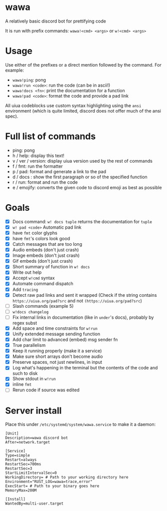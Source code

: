 # wawa
A relatively basic discord bot for prettifying code

It is run with prefix commands: `wawa!<cmd> <args>` or `w!<cmd> <args>`

# Usage
Use either of the prefixes or a direct mention followed by the command. For example:
- `wawa!ping`: pong
- `wawa!run <code>`: run the code (can be in ascii!)
- `wawa!docs <fn>`: print the documentation for a function
- `wawa!pad <code>`: format the code and provide a pad link

All uiua codeblocks use custom syntax highlighting using the `ansi` environment (which is
quite limited, discord does not offer much of the ansi spec).

# Full list of commands
- ping: pong
- h / help: display this text!
- v / ver / version: display uiua version used by the rest of commands
- f / fmt: run the formatter
- p / pad: format and generate a link to the pad
- d / docs <fn>: show the first paragraph or so of the specified function
- r / run: format and run the code
- e / emojify: converts the given code to discord emoji as best as possible


# Goals
- [X] Docs command: `w! docs tuple` returns the documentation for `tuple`
- [X] `w! pad <code>` Automatic pad link
- [X] have `fmt` color glyphs
- [X] have `fmt`'s colors look good
- [X] Catch messages that are too long
- [X] Audio embeds (don't just crash)
- [X] Image embeds (don't just crash)
- [X] Gif embeds (don't just crash)
- [X] Short summary of function in `w! docs`
- [X] Write out help
- [X] Accept `w!cmd` syntax
- [X] Automate command dispatch
- [X] Add `tracing`
- [X] Detect raw pad links and sent it wrapped (Check if the string contains `https://uiua.org/pad?src` and not `(https://uiua.org/pad?src`)
- [ ] Slash commands (example 5)
- [ ] `w!docs changelog`
- [ ] Fix internal links in documentation (like in `under`'s docs), probably by regex subst
- [X] Add space and time constraints for `w!run`
- [X] Unify extended message sending function
- [X] Add char limit to advanced (embed) msg sender fn
- [X] True parallelism
- [X] Keep it running properly (make it a service)
- [X] Make sure short arrays don't become audio
- [X] Preserve spaces, not just newlines, in input
- [X] Log what's happening in the terminal but the contents of the code and such to disk
- [X] Show stdout in `w!run`
- [X] inline `fmt`
- [ ] Rerun code if source was edited

# Server install
Place this under `/etc/systemd/system/wawa.service` to make it a daemon:
```systemd
[Unit]
Description=wawa discord bot
After=network.target

[Service]
Type=simple
Restart=always
RestartSec=700ms
RestartSec=3
StartLimitIntervalSec=0
WorkingDirectory= # Path to your working directory here
Environment="RUST_LOG=wawa=trace,error"
ExecStart= # Path to your binary goes here
MemoryMax=200M

[Install]
WantedBy=multi-user.target
```
